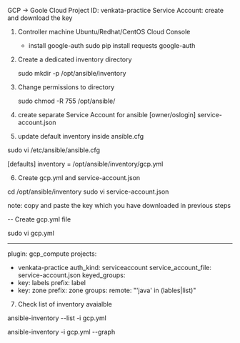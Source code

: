 GCP -> Goole Cloud
Project ID: venkata-practice 
Service Account: create and download the key
    
1. Controller machine
    Ubuntu/Redhat/CentOS
    Cloud Console

    - install google-auth
        sudo pip install requests google-auth

2. Create a dedicated inventory directory

   sudo mkdir -p /opt/ansible/inventory

3. Change permissions to directory

    sudo chmod -R 755 /opt/ansible/

4. create separate Service Account for ansible
[owner/oslogin]
    service-account.json

5. update default inventory inside ansible.cfg

sudo vi /etc/ansible/ansible.cfg

[defaults]
inventory = /opt/ansible/inventory/gcp.yml

6. Create gcp.yml and service-account.json

cd /opt/ansible/inventory
sudo vi service-account.json

note: copy and paste the key which you have downloaded in previous steps

-- Create gcp.yml file

sudo vi gcp.yml

--- 
plugin: gcp_compute
projects: 
  - venkata-practice
auth_kind: serviceaccount
service_account_file: service-account.json
keyed_groups:
  - key: labels
    prefix: label 
  - key: zone 
    prefix: zone 
groups: 
  remote: "'java' in (lables|list)"


7. Check list of inventory avaialble

ansible-inventory --list -i gcp.yml

ansible-inventory -i gcp.yml --graph


